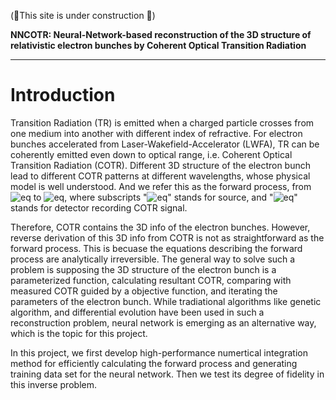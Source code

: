 
(🚀This site is under construction 🚀)

**NNCOTR: Neural-Network-based reconstruction of the 3D structure of relativistic electron bunches by Coherent Optical Transition Radiation**

---
# Introduction
Transition Radiation (TR) is emitted when a charged particle crosses from one medium into another with different index of refractive. For electron bunches accelerated from Laser-Wakefield-Accelerator (LWFA), TR can be coherently emitted even down to optical range, i.e. Coherent Optical Transition Radiation (COTR). Different 3D structure of the electron bunch lead to different COTR patterns at different wavelengths, whose physical model is well understood. And we refer this as the forward process, from ![eq](https://latex.codecogs.com/svg.image?\rho(x_s,y_s,z_s)) to ![eq](https://latex.codecogs.com/svg.image?&space;S(x_d,y_d,\lambda)), where subscripts "![eq](https://latex.codecogs.com/svg.image?s)" stands for source, and "![eq](https://latex.codecogs.com/svg.image?d)" stands for detector recording COTR signal.

Therefore, COTR contains the 3D info of the electron bunches. However, reverse derivation of this 3D info from COTR is not as straightforward as the forward process. This is becuase the equations describing the forward process are analytically irreversible. The general way to solve such a problem is supposing the 3D structure of the electron bunch is a parameterized function, calculating resultant COTR, comparing with measured COTR guided by a objective function, and iterating the parameters of the electron bunch. While tradiational algorithms like genetic algorithm, and differential evolution have been used in such a reconstruction problem, neural network is emerging as an alternative way, which is the topic for this project.

In this project, we first develop high-performance numertical integration method for efficiently calculating the forward process and generating training data set for the neural network. Then we test its degree of fidelity in this inverse problem.

